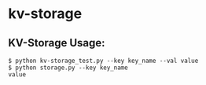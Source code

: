 # kv-storage

## KV-Storage Usage:

    $ python kv-storage_test.py --key key_name --val value 
    $ python storage.py --key key_name 
    value